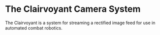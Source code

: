 # The Clairvoyant Camera System
The Clairvoyant is a system for streaming a rectified image feed for use in automated combat robotics.
